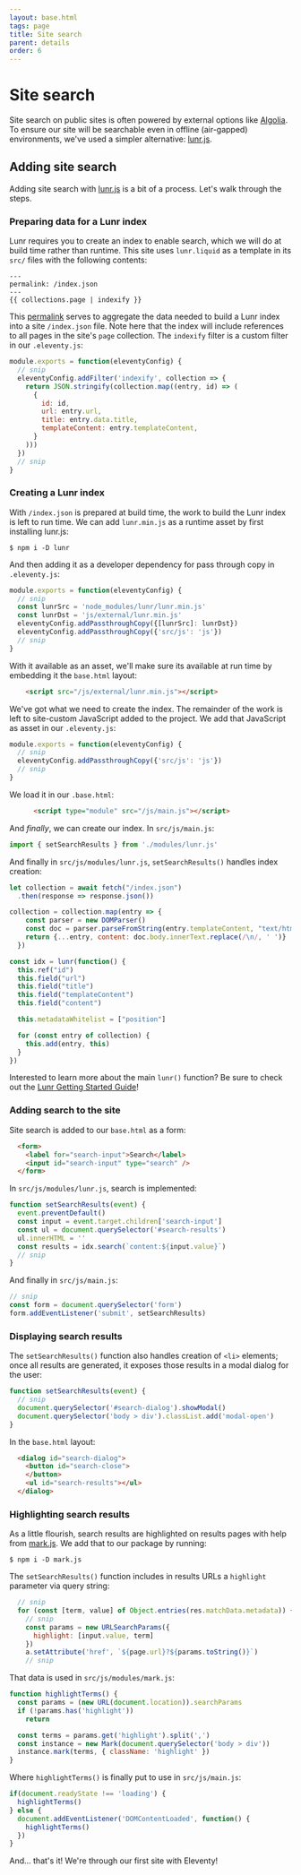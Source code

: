 ```yaml
---
layout: base.html
tags: page
title: Site search
parent: details
order: 6
---
```


# Site search

Site search on public sites is often powered by external options like
[Algolia](https://www.algolia.com/). To ensure our site will be
searchable even in offline (air-gapped) environments, we've used
a simpler alternative: [lunr.js](https://lunrjs.com/).

## Adding site search

Adding site search with
[lunr.js](https://lunrjs.com/) is a bit of a process. Let's walk
through the steps.

### Preparing data for a Lunr index

Lunr requires you to create an index to enable search, which we will
do at build time rather than runtime. This site uses `lunr.liquid`
as a template in its `src/` files with the following contents:

```liquid
---
permalink: /index.json
---
{{ collections.page | indexify }}
```

This [permalink](https://www.11ty.dev/docs/permalinks/)
serves to aggregate the data needed to build a Lunr index into
a site `/index.json` file. Note here that the index will include
references to all pages in the site's `page` collection. The `indexify`
filter is a custom filter in our `.eleventy.js`:

```js
module.exports = function(eleventyConfig) {
  // snip
  eleventyConfig.addFilter('indexify', collection => {
    return JSON.stringify(collection.map((entry, id) => (
      {
        id: id,
        url: entry.url,
        title: entry.data.title,
        templateContent: entry.templateContent,
      }
    )))
  })
  // snip
}
```

### Creating a Lunr index

With `/index.json` is prepared at build time, the work
to build the Lunr index is left to run time. We can add `lunr.min.js`
as a runtime asset by first installing lunr.js:

```shell-session
$ npm i -D lunr
```

And then adding it as a developer dependency for pass through copy
in `.eleventy.js`:

```js
module.exports = function(eleventyConfig) {
  // snip
  const lunrSrc = 'node_modules/lunr/lunr.min.js'
  const lunrDst = 'js/external/lunr.min.js'
  eleventyConfig.addPassthroughCopy({[lunrSrc]: lunrDst})
  eleventyConfig.addPassthroughCopy({'src/js': 'js'})
  // snip
}
```

With it available as an asset, we'll make sure its available at
run time by  embedding it the `base.html` layout:

```html
    <script src="/js/external/lunr.min.js"></script>
```

We've got what we need to create the index. The remainder of the
work is left to site-custom JavaScript added to the project.
We add that JavaScript as asset in our `.eleventy.js`:

```js
module.exports = function(eleventyConfig) {
  // snip
  eleventyConfig.addPassthroughCopy({'src/js': 'js'})
  // snip
}
```

We load it in  our `.base.html`:

```html
      <script type="module" src="/js/main.js"></script>
```

And *finally*, we can create our index. In `src/js/main.js`:

```js
import { setSearchResults } from './modules/lunr.js'
```

And finally in `src/js/modules/lunr.js`, `setSearchResults()`
handles index creation:

```js
let collection = await fetch("/index.json")
  .then(response => response.json())

collection = collection.map(entry => {
    const parser = new DOMParser()
    const doc = parser.parseFromString(entry.templateContent, "text/html")
    return {...entry, content: doc.body.innerText.replace(/\n/, ' ')}
  })

const idx = lunr(function() {
  this.ref("id")
  this.field("url")
  this.field("title")
  this.field("templateContent")
  this.field("content")

  this.metadataWhitelist = ["position"]

  for (const entry of collection) {
    this.add(entry, this)
  }
})
```

Interested to learn more about the main `lunr()` function? Be sure
to check out the
[Lunr Getting Started Guide](https://lunrjs.com/guides/getting_started.html)!

### Adding search to the site

Site search is added to our `base.html` as a form:

```html
  <form>
    <label for="search-input">Search</label>
    <input id="search-input" type="search" />
  </form>
```

In `src/js/modules/lunr.js`, search is implemented:

```js
function setSearchResults(event) {
  event.preventDefault()
  const input = event.target.children['search-input']
  const ul = document.querySelector('#search-results')
  ul.innerHTML = ''
  const results = idx.search(`content:${input.value}`)
  // snip
}
```

And finally in `src/js/main.js`:

```js
// snip
const form = document.querySelector('form')
form.addEventListener('submit', setSearchResults)
```

### Displaying search results

The `setSearchResults()` function also handles creation of
`<li>` elements; once all results are generated, it exposes
those results in a modal dialog for the user:

```js
function setSearchResults(event) {
  // snip
  document.querySelector('#search-dialog').showModal()
  document.querySelector('body > div').classList.add('modal-open')
}
```

In the `base.html` layout:

```html
  <dialog id="search-dialog">
    <button id="search-close">
    </button>
    <ul id="search-results"></ul>
  </dialog>
```

### Highlighting search results

As a little flourish, search results are highlighted on results pages
with help from [mark.js](https://markjs.io/). We add that to our
package by running:

```shell-session
$ npm i -D mark.js
```

The `setSearchResults()` function includes in results URLs
a `highlight` parameter via query string:

```js
  // snip
  for (const [term, value] of Object.entries(res.matchData.metadata)) {
    // snip
    const params = new URLSearchParams({
      highlight: [input.value, term]
    })
    a.setAttribute('href', `${page.url}?${params.toString()}`)
    // snip
```

That data is used in `src/js/modules/mark.js`:

```js
function highlightTerms() {
  const params = (new URL(document.location)).searchParams
  if (!params.has('highlight'))
    return

  const terms = params.get('highlight').split(',')
  const instance = new Mark(document.querySelector('body > div'))
  instance.mark(terms, { className: 'highlight' })
}
```

Where `highlightTerms()` is finally put to use in `src/js/main.js`:

```js
if(document.readyState !== 'loading') {
  highlightTerms()
} else {
  document.addEventListener('DOMContentLoaded', function() {
    highlightTerms()
  })
}
```

And... that's it! We're through our first site with Eleventy!
